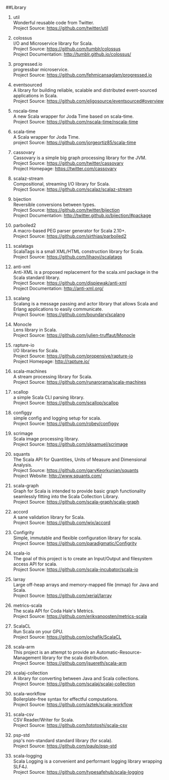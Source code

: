 ##Library   

1. util    
Wonderful reusable code from Twitter.     
Project Source: https://github.com/twitter/util 

1. colossus    
I/O and Microservice library for Scala.     
Project Source: https://github.com/tumblr/colossus     
Project Documentation: http://tumblr.github.io/colossus/ 

1. progressed.io      
progressbar microservice.      
Project Source: https://github.com/fehmicansaglam/progressed.io     

1. eventsourced     
A library for building reliable, scalable and distributed event-sourced applications in Scala.       
Project Source: https://github.com/eligosource/eventsourced#overview   

1. nscala-time    
A new Scala wrapper for Joda Time based on scala-time.     
Project Source: https://github.com/nscala-time/nscala-time 

1. scala-time    
A Scala wrapper for Joda Time.    
project Source: https://github.com/jorgeortiz85/scala-time    

1. cassovary     
Cassovary is a simple big graph processing library for the JVM.    
Project Source: https://github.com/twitter/cassovary    
Project Homepage: https://twitter.com/cassovary   

1. scalaz-stream    
Compositional, streaming I/O library for Scala.    
Project Source: https://github.com/scalaz/scalaz-stream   

1. bijection    
Reversible conversions between types.     
Project Source: https://github.com/twitter/bijection      
Project Documentation: http://twitter.github.io/bijection/#package

1. parboiled2   
A macro-based PEG parser generator for Scala 2.10+.    
Project Source: https://github.com/sirthias/parboiled2   

1. scalatags   
ScalaTags is a small XML/HTML construction library for Scala.    
Project Source: https://github.com/lihaoyi/scalatags   

1. anti-xml    
Anti-XML is a proposed replacement for the scala.xml package in the Scala standard library.     
Project Source: https://github.com/djspiewak/anti-xml    
Project Documentation:  http://anti-xml.org/

1. scalang   
Scalang is a message passing and actor library that allows Scala and Erlang applications to easily communicate.   
Project Source: https://github.com/boundary/scalang  

1. Monocle  
Lens library in Scala.   
Project Source: https://github.com/julien-truffaut/Monocle 

1. rapture-io   
I/O libraries for Scala.   
Project Source: https://github.com/propensive/rapture-io   
Project Homepage: http://rapture.io/

1. scala-machines   
A stream processing library for Scala.    
Project Source:  https://github.com/runarorama/scala-machines   

1. scallop    
a simple Scala CLI parsing library.    
Project Source: https://github.com/scallop/scallop   

1. configgy    
simple config and logging setup for scala.   
Project Source: https://github.com/robey/configgy

1. scrimage   
Scala image processing library.    
Project Source: https://github.com/sksamuel/scrimage  

1. squants    
The Scala API for Quantities, Units of Measure and Dimensional Analysis.    
Project Source: https://github.com/garyKeorkunian/squants    
Project Website: http://www.squants.com/
        
1. scala-graph    
Graph for Scala is intended to provide basic graph functionality seamlessly fitting into the Scala Collection Library.    
Project Source: https://github.com/scala-graph/scala-graph  

1. accord    
A sane validation library for Scala.     
Project Source: https://github.com/wix/accord   

1. Configrity      
Simple, immutable and flexible configuration library for scala.    
Project Source: https://github.com/paradigmatic/Configrity   

1. scala-io      
The goal of this project is to create an Input/Output and filesystem access API for scala.    
Project Source: https://github.com/scala-incubator/scala-io  

1. larray     
Large off-heap arrays and memory-mapped file (mmap) for Java and Scala.     
Project Source: https://github.com/xerial/larray

1. metrics-scala    
The scala API for Coda Hale's Metrics.     
Project Source: https://github.com/erikvanoosten/metrics-scala   

1. ScalaCL   
Run Scala on your GPU.    
Project Source: https://github.com/ochafik/ScalaCL  

1. scala-arm    
This project is an attempt to provide an Automatic-Resource-Management library for the scala distribution.     
Project Source: https://github.com/jsuereth/scala-arm   

1. scalaj-collection    
A library for converting between Java and Scala collections.     
Project Source: https://github.com/scalaj/scalaj-collection   

1. scala-workflow    
Boilerplate-free syntax for effectful computations.     
Project Source: https://github.com/aztek/scala-workflow   

1. scala-csv    
CSV Reader/Writer for Scala.    
Project Source: https://github.com/tototoshi/scala-csv   

1. psp-std     
psp's non-standard standard library (for scala).    
Project Source: https://github.com/paulp/psp-std   

1. scala-logging    
Scala Logging is a convenient and performant logging library wrapping SLF4J.     
Project Source: https://github.com/typesafehub/scala-logging  
   